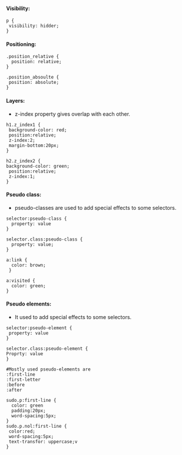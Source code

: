 #### Visibility:

```
p {
 visibility: hidder;
}
```


#### Positioning:

```
.position_relative {
  position: relative;
}

.position_absoulte {
 position: absolute;
}
```

#### Layers:

* z-index property gives overlap with each other.

```
h1.z_index1 {
 background-color: red;
 position:relative;
 z-index:2;
 margin-bottom:20px;
}

h2.z_index2 {
background-color: green;
 position:relative;
 z-index:1;
}
```

#### Pseudo class:

* pseudo-classes are used to add special effects to some selectors.

```
selector:pseudo-class {
  property: value
}

selector.class:pseudo-class {
  property: value;
}
```


```
a:link { 
  color: brown;
 }

a:visited {
  color: green;
}
```


#### Pseudo elements:

* It used to add special effects to some selectors.

```
selector:pseudo-element {
 property: value
}
```

```
selector.class:pseudo-element {
Proprty: value
}
```

```
#Mostly used pseudo-elements are
:first-line
:first-letter
:before
:after
```

```
sudo.p:first-line {
  color: green
  padding:20px;
  word-spacing:5px;
}
sudo.p.nol:first-line {
 color:red;
 word-spacing:5px;
 text-transfor: uppercase;v
}
```